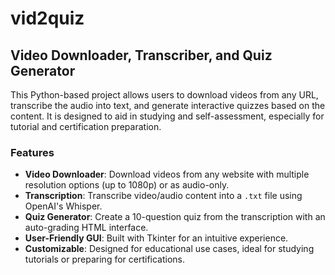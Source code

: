 # vid2quiz

## Video Downloader, Transcriber, and Quiz Generator

This Python-based project allows users to download videos from any URL, transcribe the audio into text, and generate interactive quizzes based on the content. It is designed to aid in studying and self-assessment, especially for tutorial and certification preparation.

### Features
- **Video Downloader**: Download videos from any website with multiple resolution options (up to 1080p) or as audio-only.
- **Transcription**: Transcribe video/audio content into a `.txt` file using OpenAI's Whisper.
- **Quiz Generator**: Create a 10-question quiz from the transcription with an auto-grading HTML interface.
- **User-Friendly GUI**: Built with Tkinter for an intuitive experience.
- **Customizable**: Designed for educational use cases, ideal for studying tutorials or preparing for certifications.
